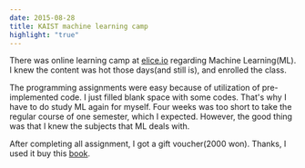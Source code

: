```yaml
---
date: 2015-08-28
title: KAIST machine learning camp
highlight: "true"
---
```


There was online learning camp at [elice.io](http://elice.io) regarding Machine Learning(ML). I knew the content was hot those days(and still is), and enrolled the class.

The programming assignments were easy because of utilization of pre-implemented code. I just filled blank space with some codes. That's why I have to do study ML again for myself. Four weeks was too short to take the regular course of one semester, which I expected. However, the good thing was that I knew the subjects that ML deals with.

After completing all assignment, I got a gift voucher(2000 won). Thanks, I used it buy this [book](http://www.kyobobook.co.kr/product/detailViewKor.laf?ejkGb=KOR&mallGb=KOR&barcode=9788960868434&orderClick=LEA&Kc=).